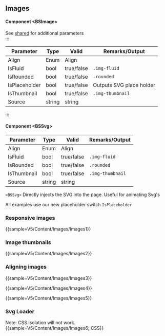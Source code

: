 ﻿## Images
#### Component \<BSImage\>
See [shared](layout/shared) for additional parameters    
:::

| Parameter     | Type   | Valid      | Remarks/Output           | 
|---------------|--------|------------|--------------------------|
| Align         | Enum   | Align      |                          | {.table-striped .p-2}  
| IsFluid       | bool   | true/false | `.img-fluid`             |
| IsRounded     | bool   | true/false | `.rounded`               |
| IsPlaceholder | bool   | true/false | Outputs SVG place holder |
| IsThumbnail   | bool   | true/false | `.img-thumbnail`         |
| Source        | string | string     |                          |

:::

#### Component \<BSSvg\>


| Parameter     | Type   | Valid      | Remarks/Output           | 
|---------------|--------|------------|--------------------------|
| Align         | Enum   | Align      |                          | {.table-striped .p-2}  
| IsFluid       | bool   | true/false | `.img-fluid`             |
| IsRounded     | bool   | true/false | `.rounded`               |
| IsThumbnail   | bool   | true/false | `.img-thumbnail`         |
| Source        | string | string     |                          |

`<BSSvg>` Directly injects the SVG into the page. Useful for animating Svg's

All examples use our new placeholder switch `IsPlaceholder`

### Responsive images
{{sample=V5/Content/Images/Images1}}

### Image thumbnails

{{sample=V5/Content/Images/Images2}}

### Aligning images

{{sample=V5/Content/Images/Images3}}

{{sample=V5/Content/Images/Images4}}

{{sample=V5/Content/Images/Images5}}

### Svg Loader
Note: CSS Isolation will not work.  
{{sample=V5/Content/Images/Images6;;CSS}}